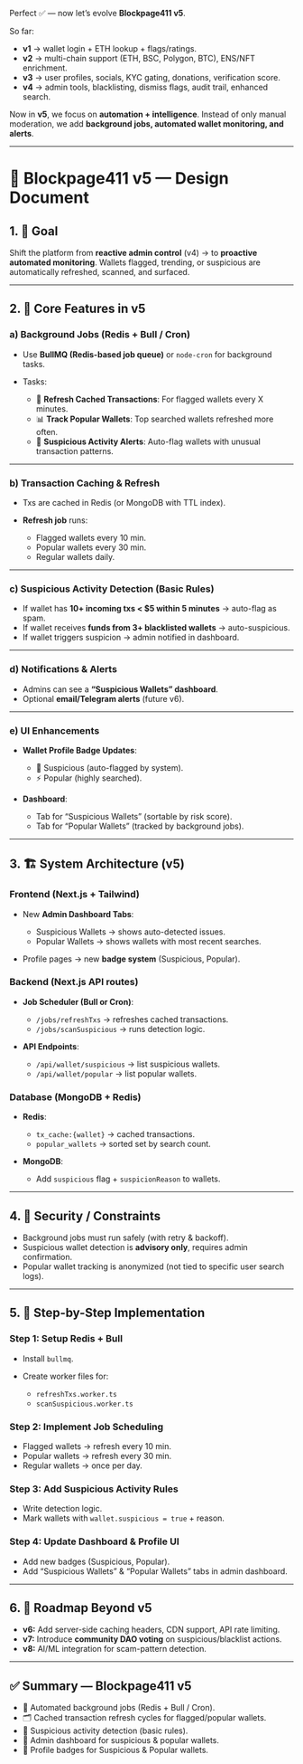 Perfect ✅ — now let’s evolve **Blockpage411 v5**.

So far:

* **v1** → wallet login + ETH lookup + flags/ratings.
* **v2** → multi-chain support (ETH, BSC, Polygon, BTC), ENS/NFT enrichment.
* **v3** → user profiles, socials, KYC gating, donations, verification score.
* **v4** → admin tools, blacklisting, dismiss flags, audit trail, enhanced search.

Now in **v5**, we focus on **automation + intelligence**. Instead of only manual moderation, we add **background jobs, automated wallet monitoring, and alerts**.

---

# 📘 Blockpage411 v5 — Design Document

## 1. 🎯 **Goal**

Shift the platform from **reactive admin control** (v4) → to **proactive automated monitoring**.
Wallets flagged, trending, or suspicious are automatically refreshed, scanned, and surfaced.

---

## 2. 🧩 **Core Features in v5**

### a) **Background Jobs (Redis + Bull / Cron)**

* Use **BullMQ (Redis-based job queue)** or `node-cron` for background tasks.
* Tasks:

  * 🔄 **Refresh Cached Transactions**: For flagged wallets every X minutes.
  * 📊 **Track Popular Wallets**: Top searched wallets refreshed more often.
  * 🚨 **Suspicious Activity Alerts**: Auto-flag wallets with unusual transaction patterns.

---

### b) **Transaction Caching & Refresh**

* Txs are cached in Redis (or MongoDB with TTL index).
* **Refresh job** runs:

  * Flagged wallets every 10 min.
  * Popular wallets every 30 min.
  * Regular wallets daily.

---

### c) **Suspicious Activity Detection (Basic Rules)**

* If wallet has **10+ incoming txs < \$5 within 5 minutes** → auto-flag as spam.
* If wallet receives **funds from 3+ blacklisted wallets** → auto-suspicious.
* If wallet triggers suspicion → admin notified in dashboard.

---

### d) **Notifications & Alerts**

* Admins can see a **“Suspicious Wallets” dashboard**.
* Optional **email/Telegram alerts** (future v6).

---

### e) **UI Enhancements**

* **Wallet Profile Badge Updates**:

  * 🔴 Suspicious (auto-flagged by system).
  * ⚡ Popular (highly searched).
* **Dashboard**:

  * Tab for “Suspicious Wallets” (sortable by risk score).
  * Tab for “Popular Wallets” (tracked by background jobs).

---

## 3. 🏗️ **System Architecture (v5)**

### Frontend (Next.js + Tailwind)

* New **Admin Dashboard Tabs**:

  * Suspicious Wallets → shows auto-detected issues.
  * Popular Wallets → shows wallets with most recent searches.
* Profile pages → new **badge system** (Suspicious, Popular).

### Backend (Next.js API routes)

* **Job Scheduler (Bull or Cron)**:

  * `/jobs/refreshTxs` → refreshes cached transactions.
  * `/jobs/scanSuspicious` → runs detection logic.
* **API Endpoints**:

  * `/api/wallet/suspicious` → list suspicious wallets.
  * `/api/wallet/popular` → list popular wallets.

### Database (MongoDB + Redis)

* **Redis**:

  * `tx_cache:{wallet}` → cached transactions.
  * `popular_wallets` → sorted set by search count.
* **MongoDB**:

  * Add `suspicious` flag + `suspicionReason` to wallets.

---

## 4. 🔑 **Security / Constraints**

* Background jobs must run safely (with retry & backoff).
* Suspicious wallet detection is **advisory only**, requires admin confirmation.
* Popular wallet tracking is anonymized (not tied to specific user search logs).

---

## 5. 🚀 **Step-by-Step Implementation**

### Step 1: Setup Redis + Bull

* Install `bullmq`.
* Create worker files for:

  * `refreshTxs.worker.ts`
  * `scanSuspicious.worker.ts`

### Step 2: Implement Job Scheduling

* Flagged wallets → refresh every 10 min.
* Popular wallets → refresh every 30 min.
* Regular wallets → once per day.

### Step 3: Add Suspicious Activity Rules

* Write detection logic.
* Mark wallets with `wallet.suspicious = true` + reason.

### Step 4: Update Dashboard & Profile UI

* Add new badges (Suspicious, Popular).
* Add “Suspicious Wallets” & “Popular Wallets” tabs in admin dashboard.

---

## 6. 📅 Roadmap Beyond v5

* **v6:** Add server-side caching headers, CDN support, API rate limiting.
* **v7:** Introduce **community DAO voting** on suspicious/blacklist actions.
* **v8:** AI/ML integration for scam-pattern detection.

---

## ✅ Summary — Blockpage411 v5

* 🔄 Automated background jobs (Redis + Bull / Cron).
* 🗂️ Cached transaction refresh cycles for flagged/popular wallets.
* 🚨 Suspicious activity detection (basic rules).
* 👥 Admin dashboard for suspicious & popular wallets.
* 🎨 Profile badges for Suspicious & Popular wallets.